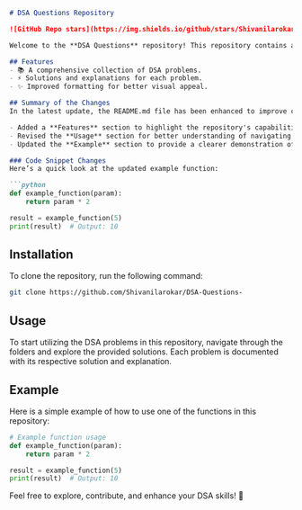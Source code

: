 ```markdown
# DSA Questions Repository

![GitHub Repo stars](https://img.shields.io/github/stars/Shivanilarokar/DSA-Questions-) ![GitHub forks](https://img.shields.io/github/forks/Shivanilarokar/DSA-Questions-) ![GitHub issues](https://img.shields.io/github/issues/Shivanilarokar/DSA-Questions-)

Welcome to the **DSA Questions** repository! This repository contains a collection of Data Structures and Algorithms (DSA) problems designed to help you enhance your coding skills.

## Features
- 📚 A comprehensive collection of DSA problems.
- ⚡ Solutions and explanations for each problem.
- ✨ Improved formatting for better visual appeal.

## Summary of the Changes
In the latest update, the README.md file has been enhanced to improve clarity and usability. Key changes include:

- Added a **Features** section to highlight the repository's capabilities.
- Revised the **Usage** section for better understanding of navigating through the repository.
- Updated the **Example** section to provide a clearer demonstration of how to utilize a problem solution.

### Code Snippet Changes
Here’s a quick look at the updated example function:

```python
def example_function(param):
    return param * 2

result = example_function(5)
print(result)  # Output: 10
```

## Installation
To clone the repository, run the following command:

```bash
git clone https://github.com/Shivanilarokar/DSA-Questions-
```

## Usage
To start utilizing the DSA problems in this repository, navigate through the folders and explore the provided solutions. Each problem is documented with its respective solution and explanation.

## Example
Here is a simple example of how to use one of the functions in this repository:

```python
# Example function usage
def example_function(param):
    return param * 2

result = example_function(5)
print(result)  # Output: 10
```

Feel free to explore, contribute, and enhance your DSA skills! 🌟
```